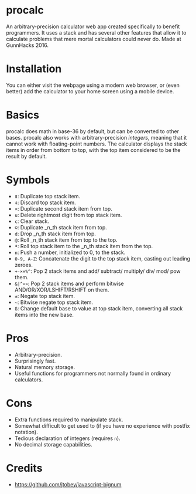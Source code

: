 # procalc
An arbitrary-precision calculator web app created specifically to benefit programmers. It uses a stack and has several other features that allow it to calculate problems that mere mortal calculators could never do. Made at GunnHacks 2016.
# Installation
You can either visit the webpage using a modern web browser, or (even better) add the calculator to your home screen using a mobile device.
# Basics
procalc does math in base-36 by default, but can be converted to other bases. procalc also works with arbitrary-precision _integers_, meaning that it cannot work with floating-point numbers. The calculator displays the stack items in order from bottom to top, with the top item considered to be the result by default.
# Symbols
- `ǁ`: Duplicate top stack item.
- `ǂ`: Discard top stack item.
- `¤`: Duplicate second stack item from top.
- `u`: Delete rightmost digit from top stack item.
- `c`: Clear stack.
- `©`: Duplicate _n_th stack item from top.
- `d`: Drop _n_th stack item from top.
- `@`: Roll _n_th stack item from top to the top.
- `ª`: Roll top stack item to the _n_th stack item from the top.
- `n`: Push a number, initialized to 0, to the stack.
- `0-9, A-Z`: Concatenate the digit to the top stack item, casting out leading zeroes.
- `+-×÷%^`: Pop 2 stack items and add/ subtract/ multiply/ div/ mod/ pow them.
- `&|^«»`: Pop 2 stack items and perform bitwise AND/OR/XOR/LSHIFT/RSHIFT on them.
- `±`: Negate top stack item.
- `~`: Bitwise negate top stack item.
- `ß`: Change default base to value at top stack item, converting all stack items into the new base.

# Pros
- Arbitrary-precision.
- Surprisingly fast.
- Natural memory storage.
- Useful functions for programmers not normally found in ordinary calculators.

# Cons
- Extra functions required to manipulate stack.
- Somewhat difficult to get used to (if you have no experience with postfix notation).
- Tedious declaration of integers (requires `n`).
- No decimal storage capabilities.

# Credits
- https://github.com/jtobey/javascript-bignum
